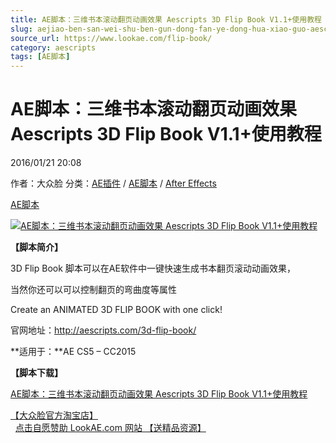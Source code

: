 ```yaml
---
title: AE脚本：三维书本滚动翻页动画效果 Aescripts 3D Flip Book V1.1+使用教程
slug: aejiao-ben-san-wei-shu-ben-gun-dong-fan-ye-dong-hua-xiao-guo-aescripts-3d-flip-book-v1-1-shi-yong-jiao-cheng
source_url: https://www.lookae.com/flip-book/
category: aescripts
tags: [AE脚本]
---
```

# AE脚本：三维书本滚动翻页动画效果 Aescripts 3D Flip Book V1.1+使用教程

2016/01/21 20:08

作者：大众脸
分类：[AE插件](https://www.lookae.com/after-effects/aechajian/) / [AE脚本](https://www.lookae.com/after-effects/aescripts/) / [After Effects](https://www.lookae.com/after-effects/)

[AE脚本](https://www.lookae.com/tag/ae%e8%84%9a%e6%9c%ac/)

[![AE脚本：三维书本滚动翻页动画效果 Aescripts 3D Flip Book V1.1+使用教程](https://www.lookae.com/wp-content/uploads/2016/01/3d_flip_book.jpg "AE脚本：三维书本滚动翻页动画效果 Aescripts 3D Flip Book V1.1+使用教程-LookAE.com")](https://www.lookae.com/wp-content/uploads/2016/01/3d_flip_book.jpg)

**【脚本简介】**

3D Flip Book 脚本可以在AE软件中一键快速生成书本翻页滚动动画效果，

当然你还可以可以控制翻页的弯曲度等属性

Create an ANIMATED 3D FLIP BOOK with one click!

官网地址：http://aescripts.com/3d-flip-book/

**适用于：**AE CS5 – CC2015

**【脚本下载】**

[AE脚本：三维书本滚动翻页动画效果 Aescripts 3D Flip Book V1.1+使用教程](http://lookae.ctfile.com/file/141345533)

[【大众脸官方淘宝店】](https://lookae.taobao.com/)                [点击自愿赞助 LookAE.com 网站 【送精品资源】](https://www.lookae.com/sponsor/)
